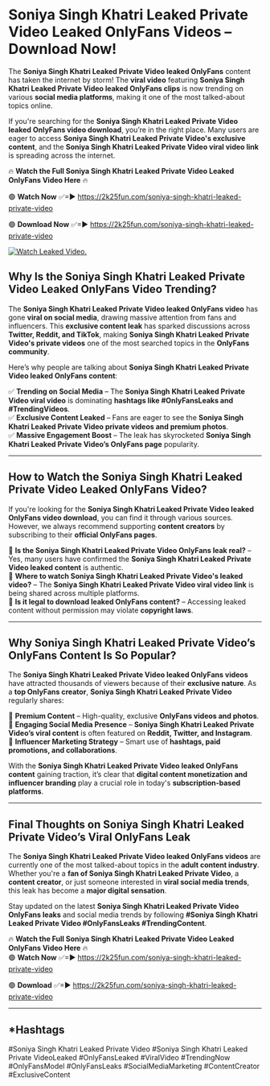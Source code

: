 # Soniya Singh Khatri Leaked Private Video Leaked OnlyFans Videos – Download Now!

The **Soniya Singh Khatri Leaked Private Video leaked OnlyFans** content has taken the internet by storm! The **viral video** featuring **Soniya Singh Khatri Leaked Private Video leaked OnlyFans clips** is now trending on various **social media platforms**, making it one of the most talked-about topics online.  

If you're searching for the **Soniya Singh Khatri Leaked Private Video leaked OnlyFans video download**, you’re in the right place. Many users are eager to access **Soniya Singh Khatri Leaked Private Video's exclusive content**, and the **Soniya Singh Khatri Leaked Private Video viral video link** is spreading across the internet.  

🔥 **Watch the Full Soniya Singh Khatri Leaked Private Video Leaked OnlyFans Video Here** 🔥  

🟢 **Watch Now** ✅=► https://2k25fun.com/soniya-singh-khatri-leaked-private-video

🟢 **Download Now** ✅=► https://2k25fun.com/soniya-singh-khatri-leaked-private-video

[![Watch Leaked Video.](https://miro.medium.com/v2/resize:fit:828/format:webp/1*cilzJN44JGOrTw9NJCrNHA.gif "Watch Leaked Video")](https://2k25fun.com/soniya-singh-khatri-leaked-private-video)

## **Why Is the Soniya Singh Khatri Leaked Private Video Leaked OnlyFans Video Trending?**  

The **Soniya Singh Khatri Leaked Private Video leaked OnlyFans video** has gone **viral on social media**, drawing massive attention from fans and influencers. This **exclusive content leak** has sparked discussions across **Twitter, Reddit, and TikTok**, making **Soniya Singh Khatri Leaked Private Video's private videos** one of the most searched topics in the **OnlyFans community**.  

Here’s why people are talking about **Soniya Singh Khatri Leaked Private Video leaked OnlyFans content**:  

✅ **Trending on Social Media** – The **Soniya Singh Khatri Leaked Private Video viral video** is dominating **hashtags like #OnlyFansLeaks and #TrendingVideos**.  
✅ **Exclusive Content Leaked** – Fans are eager to see the **Soniya Singh Khatri Leaked Private Video private videos and premium photos**.  
✅ **Massive Engagement Boost** – The leak has skyrocketed **Soniya Singh Khatri Leaked Private Video’s OnlyFans page** popularity.  

---

## **How to Watch the Soniya Singh Khatri Leaked Private Video Leaked OnlyFans Video?**  

If you're looking for the **Soniya Singh Khatri Leaked Private Video leaked OnlyFans video download**, you can find it through various sources. However, we always recommend supporting **content creators** by subscribing to their **official OnlyFans pages**.  

🔹 **Is the Soniya Singh Khatri Leaked Private Video OnlyFans leak real?** – Yes, many users have confirmed the **Soniya Singh Khatri Leaked Private Video leaked content** is authentic.  
🔹 **Where to watch Soniya Singh Khatri Leaked Private Video's leaked video?** – The **Soniya Singh Khatri Leaked Private Video viral video link** is being shared across multiple platforms.  
🔹 **Is it legal to download leaked OnlyFans content?** – Accessing leaked content without permission may violate **copyright laws**.  

---

## **Why Soniya Singh Khatri Leaked Private Video’s OnlyFans Content Is So Popular?**  

The **Soniya Singh Khatri Leaked Private Video leaked OnlyFans videos** have attracted thousands of viewers because of their **exclusive nature**. As a **top OnlyFans creator**, **Soniya Singh Khatri Leaked Private Video** regularly shares:  

📌 **Premium Content** – High-quality, exclusive **OnlyFans videos and photos**.  
📌 **Engaging Social Media Presence** – **Soniya Singh Khatri Leaked Private Video’s viral content** is often featured on **Reddit, Twitter, and Instagram**.  
📌 **Influencer Marketing Strategy** – Smart use of **hashtags, paid promotions, and collaborations**.  

With the **Soniya Singh Khatri Leaked Private Video leaked OnlyFans content** gaining traction, it’s clear that **digital content monetization and influencer branding** play a crucial role in today's **subscription-based platforms**.  

---

## **Final Thoughts on Soniya Singh Khatri Leaked Private Video’s Viral OnlyFans Leak**  

The **Soniya Singh Khatri Leaked Private Video leaked OnlyFans videos** are currently one of the most talked-about topics in the **adult content industry**. Whether you're a **fan of Soniya Singh Khatri Leaked Private Video**, a **content creator**, or just someone interested in **viral social media trends**, this leak has become a **major digital sensation**.  

Stay updated on the latest **Soniya Singh Khatri Leaked Private Video OnlyFans leaks** and social media trends by following **#Soniya Singh Khatri Leaked Private Video #OnlyFansLeaks #TrendingContent**.  

🔥 **Watch the Full Soniya Singh Khatri Leaked Private Video Leaked OnlyFans Video Here** 🔥  
🟢 **Watch Now** ✅=► https://2k25fun.com/soniya-singh-khatri-leaked-private-video

🟢 **Download** ✅=► https://2k25fun.com/soniya-singh-khatri-leaked-private-video

---

## *Hashtags
#Soniya Singh Khatri Leaked Private Video #Soniya Singh Khatri Leaked Private VideoLeaked #OnlyFansLeaked #ViralVideo #TrendingNow #OnlyFansModel #OnlyFansLeaks #SocialMediaMarketing #ContentCreator #ExclusiveContent  
